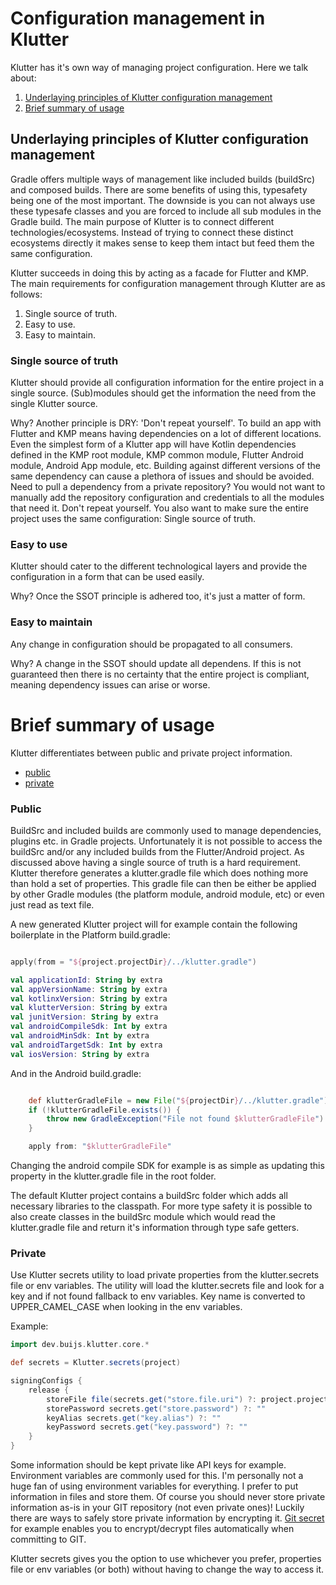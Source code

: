 # Configuration management in Klutter

Klutter has it's own way of managing project configuration. Here we talk about:
1. [Underlaying principles of Klutter configuration management](#Underlaying-principles-of-Klutter-configuration-management)
2. [Brief summary of usage](#Brief-summary-of-usage)


## Underlaying principles of Klutter configuration management
Gradle offers multiple ways of management like included builds (buildSrc) and composed builds. 
There are some benefits of using this, typesafety being one of the most important. The downside is you 
can not always use these typesafe classes and you are forced to include all sub modules in the Gradle build. 
The main purpose of Klutter is to connect different technologies/ecosystems. Instead of trying to 
connect these distinct ecosystems directly it makes sense to keep them intact but feed them the same
configuration. 

Klutter succeeds in doing this by acting as a facade for Flutter and KMP. The main requirements 
for configuration management through Klutter are as follows:

1. Single source of truth.
2. Easy to use.
3. Easy to maintain.

### Single source of truth
Klutter should provide all configuration information for the entire project in a single source.
(Sub)modules should get the information the need from the single Klutter source.

Why? Another principle is DRY: 'Don't repeat yourself'. To build an app with Flutter and KMP means having dependencies 
on a lot of different locations. Even the simplest form of a Klutter app will have Kotlin dependencies defined in the
KMP root module, KMP common module, Flutter Android module, Android App module, etc. Building against different
versions of the same dependency can cause a plethora of issues and should be avoided. Need to pull a dependency
from a private repository? You would not want to manually add the repository configuration and credentials to 
all the modules that need it. Don't repeat yourself. You also want to make sure the entire project uses the same
configuration: Single source of truth.

### Easy to use
Klutter should cater to the different technological layers and provide the configuration in a form that can be used easily.

Why? Once the SSOT principle is adhered too, it's just a matter of form.

### Easy to maintain
Any change in configuration should be propagated to all consumers.

Why? A change in the SSOT should update all dependens. If this is not guaranteed then there is no certainty that the
entire project is compliant, meaning dependency issues can arise or worse.


# Brief summary of usage
Klutter differentiates between public and private project information.

- [public](#public)
- [private](#private)

### Public 
BuildSrc and included builds are commonly used to manage dependencies, plugins etc. in Gradle projects.
Unfortunately it is not possible to access the buildSrc and/or any included builds from the Flutter/Android project.
As discussed above having a single source of truth is a hard requirement. Klutter therefore generates a klutter.gradle
file which does nothing more than hold a set of properties. This gradle file can then be either be applied by 
other Gradle modules (the platform module, android module, etc) or even just read as text file. 

A new generated Klutter project will for example contain the following boilerplate in the Platform build.gradle:

```kotlin

apply(from = "${project.projectDir}/../klutter.gradle")

val applicationId: String by extra
val appVersionName: String by extra
val kotlinxVersion: String by extra
val klutterVersion: String by extra
val junitVersion: String by extra
val androidCompileSdk: Int by extra
val androidMinSdk: Int by extra
val androidTargetSdk: Int by extra
val iosVersion: String by extra


```

And in the Android build.gradle:

```groovy

    def klutterGradleFile = new File("${projectDir}/../klutter.gradle")
    if (!klutterGradleFile.exists()) {
        throw new GradleException("File not found $klutterGradleFile")
    }

    apply from: "$klutterGradleFile"


```

Changing the android compile SDK for example is as simple as updating this property in the klutter.gradle file
in the root folder.

The default Klutter project contains a buildSrc folder which adds all necessary libraries to the classpath.
For more type safety it is possible to also create classes in the buildSrc module which would read the klutter.gradle file
and return it's information through type safe getters. 

### Private

Use Klutter secrets utility to load private properties from the klutter.secrets file or env variables. The utility
will load the klutter.secrets file and look for a key and if not found fallback to env variables. Key name is 
converted to UPPER_CAMEL_CASE when looking in the env variables. 

Example:

```groovy
import dev.buijs.klutter.core.*

def secrets = Klutter.secrets(project)

signingConfigs {
    release {
        storeFile file(secrets.get("store.file.uri") ?: project.projectDir)
        storePassword secrets.get("store.password") ?: ""
        keyAlias secrets.get("key.alias") ?: ""
        keyPassword secrets.get("key.password") ?: ""
    }
}
```

Some information should be kept private like API keys for example. Environment variables are commonly used for this. 
I'm personally not a huge fan of using environment variables for everything. I prefer to put information in files and 
store them. Of course you should never store private information as-is in your GIT repository (not even private ones)!
Luckily there are ways to safely store private information by encrypting it. [Git secret](https://git-secret.io/) for 
example enables you to encrypt/decrypt files automatically when committing to GIT. 

Klutter secrets gives you the option to use whichever you prefer, properties file or env variables (or both) 
without having to change the way to access it.